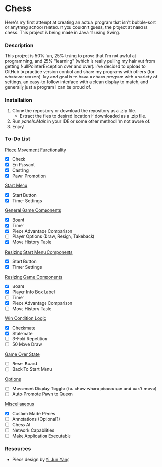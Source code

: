 # Chess
Here's my first attempt at creating an actual program that isn't bubble-sort or anything school related. If you couldn't guess, the project at hand is chess. This project is being made in Java 11 using Swing.

### Description
This project is 50% fun, 25% trying to prove that I'm not awful at programming, and 25% "learning" (which is really pulling my hair out from getting NullPointerException over and over). I've decided to upload to GitHub to practice version control and share my programs with others (for whatever reason). My end goal is to have a chess program with a variety of settings, an easy-to-follow interface with a clean display to match, and generally just a program I can be proud of.

### Installation
1. Clone the repository or download the repository as a .zip file.
   * Extract the files to desired location if downloaded as a .zip file.
2. Run *panels.Main* in your IDE or some other method I'm not aware of.
3. Enjoy!

### To-Do List
<ins>Piece Movement Functionality</ins>
  - [x] Check
  - [x] En Passant
  - [x] Castling
  - [x] Pawn Promotion
  
<ins>Start Menu</ins>
  - [x] Start Button
  - [x] Timer Settings

<ins>General Game Components</ins>
  - [x] Board
  - [x] Timer
  - [x] Piece Advantage Comparison
  - [ ] Player Options (Draw, Resign, Takeback)
  - [x] Move History Table

<ins>Resizing Start Menu Components</ins>
  - [x] Start Button
  - [x] Timer Settings

<ins>Resizing Game Components</ins>
  - [x] Board
  - [x] Player Info Box Label
  - [ ] Timer
  - [x] Piece Advantage Comparison
  - [ ] Move History Table

<ins>Win Condition Logic</ins>
  - [x] Checkmate
  - [x] Stalemate
  - [ ] 3-Fold Repetition
  - [ ] 50 Move Draw

<ins>Game Over State</ins>
  - [ ] Reset Board
  - [ ] Back To Start Menu

<ins>Options</ins>
  - [ ] Movement Display Toggle (i.e. show where pieces can and can't move)
  - [ ] Auto-Promote Pawn to Queen

<ins>Miscellaneous</ins>
- [x] Custom Made Pieces
- [ ] Annotations (Optional?)
- [ ] Chess AI
- [ ] Network Capabilities
- [ ] Make Application Executable

### Resources
* Piece design by [Yi Jun Yang](https://www.instagram.com/y.yang.art/)
